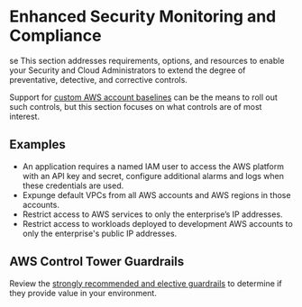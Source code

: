 # Enhanced Security Monitoring and Compliance
se
This section addresses requirements, options, and resources to enable your Security and Cloud Administrators to extend the degree of preventative, detective, and corrective controls.

Support for [custom AWS account baselines](./2-3-custom-account-baselines.md) can be the means to roll out such controls, but this section focuses on what controls are of most interest.

## Examples

* An application requires a named IAM user to access the AWS platform with an API key and secret, configure additional alarms and logs when these credentials are used.
* Expunge default VPCs from all AWS accounts and AWS regions in those accounts.
* Restrict access to AWS services to only the enterprise’s IP addresses.
* Restrict access to workloads deployed to development AWS accounts to only the enterprise's public IP addresses.

## AWS Control Tower Guardrails

Review the [strongly recommended and elective guardrails](https://docs.aws.amazon.com/controltower/latest/userguide/guardrails-reference.html) to determine if they provide value in your environment.
